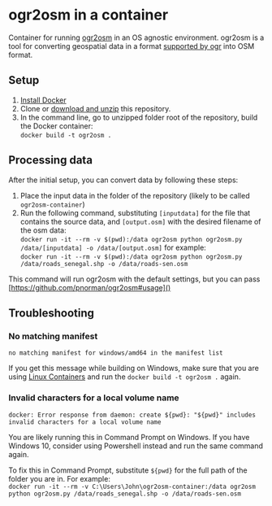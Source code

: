 # ogr2osm in a container
Container for running [ogr2osm](https://github.com/pnorman/ogr2osm) in an OS agnostic environment. ogr2osm is a tool for converting geospatial data in a format [supported by ogr](http://gdal.org/1.11/ogr/ogr_formats.html) into OSM format.

## Setup

1. [Install Docker](https://docs.docker.com/install)
2. Clone or [download and unzip](https://github.com/developmentseed/ogr2osm-container/archive/master.zip) this repository.
3. In the command line, go to unzipped folder root of the repository, build the Docker container:  
`docker build -t ogr2osm .`

## Processing data
After the initial setup, you can convert data by following these steps:

1. Place the input data in the folder of the repository (likely to be called `ogr2osm-container`)
2. Run the following command, substituting `[inputdata]` for the file that contains the source data, and `[output.osm]` with the desired filename of the osm data:  
`docker run -it --rm -v $(pwd):/data ogr2osm python ogr2osm.py /data/[inputdata] -o /data/[output.osm]`
for example:  
`docker run -it --rm -v $(pwd):/data ogr2osm python ogr2osm.py /data/roads_senegal.shp -o /data/roads-sen.osm`

This command will run ogr2osm with the default settings, but you can pass [https://github.com/pnorman/ogr2osm#usage]()

## Troubleshooting

### No matching manifest
`no matching manifest for windows/amd64 in the manifest list`

If you get this message while building on Windows, make sure that you are using [Linux Containers](https://docs.docker.com/docker-for-windows/#switch-between-windows-and-linux-containers) and run the `docker build -t ogr2osm .` again.

### Invalid characters for a local volume name
`docker: Error response from daemon: create ${pwd}: "${pwd}" includes invalid characters for a local volume name`

You are likely running this in Command Prompt on Windows. If you have Windows 10, consider using Powershell instead and run the same command again.

To fix this in Command Prompt, substitute `${pwd}` for the full path of the folder you are in. For example:  
`docker run -it --rm -v C:\Users\John\ogr2osm-container:/data ogr2osm python ogr2osm.py /data/roads_senegal.shp -o /data/roads-sen.osm`